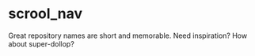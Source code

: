 # scrool_nav
Great repository names are short and memorable. Need inspiration? How about super-dollop?
